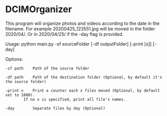 # DCIMOrganizer
This program will organize photos and videos according to the date in the filename. For example 20200425_123551.jpg will be moved in the folder 2020/04/. Or in 2020/04/25/ if the -day flag is provided.

Usage: python main.py -sf sourceFolder [-df outputFolder]  [-print [x]]  [-day]

Options:

	-sf path	Path of the source folder

	-df path	Path of the destination folder (Optional, by default it's the source folder)

	-print x	Print a counter each x files moved (Optional, by default set to 1000). 
			If no x is specified, print all file's names.

	-day		Separate files by day (Optional)
